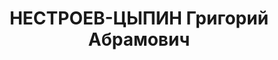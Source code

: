 ---
title: НЕСТРОЕВ-ЦЫПИН Григорий Абрамович
description: 'Род. в 1877.

  Обв. по ст. 58-8, 11. Приговор: ВК ВС СССР, 25.01.1938 – 10 лет тюр.закл.'
---
